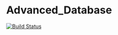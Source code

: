 # Advanced_Database

[![Build Status](http://63.35.182.176:8080/buildStatus/icon?job=NodeJSBookShopApp)](http://34.254.199.134:8080/job/NodeJSBookShopApp/)
